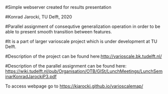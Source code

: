 #Simple webserver created for results presentation

#Konrad Jarocki, TU Delft, 2020 

#Parallel assignment of consequtive generalization operation in order to be able to present smooth transition between features. 

#It is a part of larger varioscale project which is under development at TU Delft.

#Description of the project can be found here:http://varioscale.bk.tudelft.nl/

#Description of the parallel assignment can be found here: https://wiki.tudelft.nl/pub/Organisation/OTB/GISt/LunchMeetings/LunchSeminarKonradJarockiP3.pdf

To access webpage go to https://kjarocki.github.io/varioscalemap/
